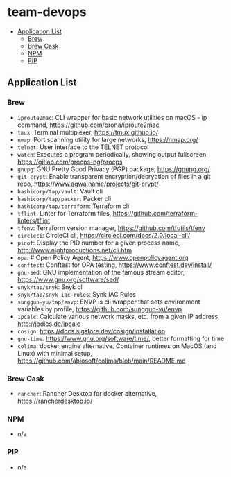 # team-devops

- [Application List](#application-list)
  - [Brew](#brew)
  - [Brew Cask](#brew-cask)
  - [NPM](#npm)
  - [PIP](#pip)

## Application List

### Brew

- `iproute2mac`: CLI wrapper for basic network utilities on macOS - ip command, <https://github.com/brona/iproute2mac>
- `tmux`: Terminal multiplexer, <https://tmux.github.io/>
- `nmap`: Port scanning utility for large networks, <https://nmap.org/>
- `telnet`: User interface to the TELNET protocol
- `watch`: Executes a program periodically, showing output fullscreen, <https://gitlab.com/procps-ng/procps>
- `gnupg`: GNU Pretty Good Privacy (PGP) package, <https://gnupg.org/>
- `git-crypt`: Enable transparent encryption/decryption of files in a git repo, <https://www.agwa.name/projects/git-crypt/>
- `hashicorp/tap/vault`: Vault cli
- `hashicorp/tap/packer`: Packer cli
- `hashicorp/tap/terraform`: Terraform cli
- `tflint`: Linter for Terraform files, <https://github.com/terraform-linters/tflint>
- `tfenv`: Terraform version manager, <https://github.com/tfutils/tfenv>
- `circleci`: CircleCI cli, <https://circleci.com/docs/2.0/local-cli/>
- `pidof`: Display the PID number for a given process name, <http://www.nightproductions.net/cli.htm>
- `opa`:  # Open Policy Agent, <https://www.openpolicyagent.org>
- `conftest`: Conftest for OPA testing, <https://www.conftest.dev/install/>
- `gnu-sed`: GNU implementation of the famous stream editor, <https://www.gnu.org/software/sed/>
- `snyk/tap/snyk`: Snyk cli
- `snyk/tap/snyk-iac-rules`: Synk IAC Rules
- `sunggun-yu/tap/envp`: ENVP is cli wrapper that sets environment variables by profile,  <https://github.com/sunggun-yu/envp>
- `ipcalc`: Calculate various network masks, etc. from a given IP address, <http://jodies.de/ipcalc>
- `cosign`: <https://docs.sigstore.dev/cosign/installation>
- `gnu-time`: <https://www.gnu.org/software/time/>, better formatting for time
- `colima`: docker engine alternative, Container runtimes on MacOS (and Linux) with minimal setup, <https://github.com/abiosoft/colima/blob/main/README.md>

### Brew Cask

- `rancher`: Rancher Desktop for docker alternative, <https://rancherdesktop.io/>

### NPM

- n/a

### PIP

- n/a
